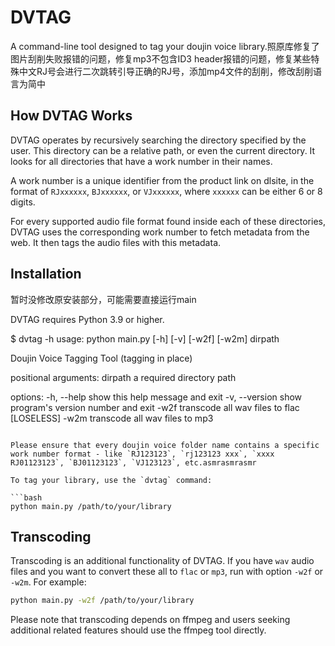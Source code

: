 # DVTAG

A command-line tool designed to tag your doujin voice library.照原库修复了图片刮削失败报错的问题，修复mp3不包含ID3 header报错的问题，修复某些特殊中文RJ号会进行二次跳转引导正确的RJ号，添加mp4文件的刮削，修改刮削语言为简中

## How DVTAG Works

DVTAG operates by recursively searching the directory specified by the user. This directory can be a relative path, or even the current directory. It looks for all directories that have a work number in their names.

A work number is a unique identifier from the product link on dlsite, in the format of `RJxxxxxx`, `BJxxxxxx`, or `VJxxxxxx`, where `xxxxxx` can be either 6 or 8 digits.

For every supported audio file format found inside each of these directories, DVTAG uses the corresponding work number to fetch metadata from the web. It then tags the audio files with this metadata.

## Installation

暂时没修改原安装部分，可能需要直接运行main

DVTAG requires Python 3.9 or higher. 

$ dvtag -h
usage: python main.py [-h] [-v] [-w2f] [-w2m] dirpath

Doujin Voice Tagging Tool (tagging in place)

positional arguments:
  dirpath        a required directory path

options:
  -h, --help     show this help message and exit
  -v, --version  show program's version number and exit
  -w2f           transcode all wav files to flac [LOSELESS]
  -w2m           transcode all wav files to mp3

```

Please ensure that every doujin voice folder name contains a specific work number format - like `RJ123123`, `rj123123 xxx`, `xxxx RJ01123123`, `BJ01123123`, `VJ123123`, etc.asmrasmrasmr

To tag your library, use the `dvtag` command:

```bash
python main.py /path/to/your/library
```

## Transcoding

Transcoding is an additional functionality of DVTAG. If you have `wav` audio files and you want to convert these all to `flac` or `mp3`, run with option `-w2f` or `-w2m`. For example:

```bash
python main.py -w2f /path/to/your/library
```

Please note that transcoding depends on ffmpeg and users seeking additional related features should use the ffmpeg tool directly.
